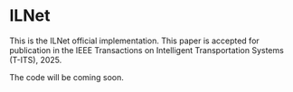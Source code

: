 # ILNet
This is the ILNet official implementation.
This paper is accepted for publication in the IEEE Transactions on Intelligent Transportation Systems (T-ITS), 2025.


The code will be coming soon.
